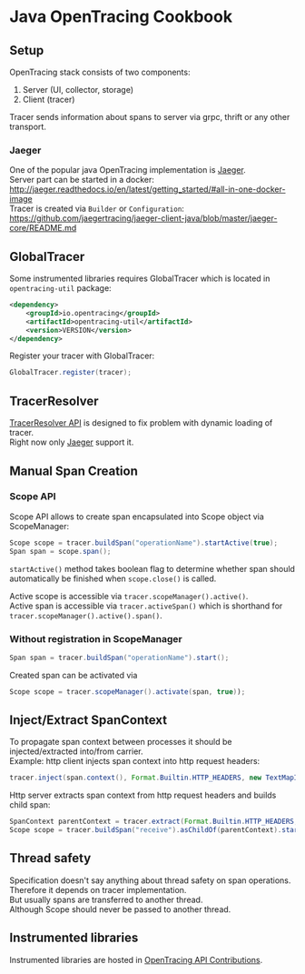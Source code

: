 # Java OpenTracing Cookbook

## Setup

OpenTracing stack consists of two components:
1. Server (UI, collector, storage) 
1. Client (tracer)  

Tracer sends information about spans to server via grpc, thrift or any other transport.


### Jaeger
One of the popular java OpenTracing implementation is [Jaeger](http://jaeger.readthedocs.io/en/latest/).  
Server part can be started in a docker: http://jaeger.readthedocs.io/en/latest/getting_started/#all-in-one-docker-image  
Tracer is created via `Builder` or `Configuration`: https://github.com/jaegertracing/jaeger-client-java/blob/master/jaeger-core/README.md  

## GlobalTracer
Some instrumented libraries requires GlobalTracer which is located in `opentracing-util` package:
```xml
<dependency>
    <groupId>io.opentracing</groupId>
    <artifactId>opentracing-util</artifactId>
    <version>VERSION</version>
</dependency>
```

Register your tracer with GlobalTracer:
```java
GlobalTracer.register(tracer);
```

## TracerResolver
[TracerResolver API](https://github.com/opentracing-contrib/java-tracerresolver) is designed 
to fix problem with dynamic loading of tracer.  
Right now only [Jaeger](https://github.com/jaegertracing/jaeger-client-java/tree/master/jaeger-tracerresolver) support it. 

## Manual Span Creation
### Scope API
Scope API allows to create span encapsulated into Scope object via ScopeManager:
```java
Scope scope = tracer.buildSpan("operationName").startActive(true);
Span span = scope.span();
```
`startActive()` method takes boolean flag to determine whether span should automatically be finished when `scope.close()` is called.
 
Active scope is accessible via `tracer.scopeManager().active()`.   
Active span is accessible via `tracer.activeSpan()` which is shorthand for `tracer.scopeManager().active().span()`.
  

### Without registration in ScopeManager
```java
Span span = tracer.buildSpan("operationName").start();
```
Created span can be activated via 
```java
Scope scope = tracer.scopeManager().activate(span, true));
```

## Inject/Extract SpanContext
To propagate span context between processes it should be injected/extracted into/from carrier.  
Example: http client injects span context into http request headers:
```java
tracer.inject(span.context(), Format.Builtin.HTTP_HEADERS, new TextMapInjectAdapter(request.getHeaders()));
```
Http server extracts span context from http request headers and builds child span:
```java
SpanContext parentContext = tracer.extract(Format.Builtin.HTTP_HEADERS, new TextMapExtractAdapter(request.getHeaders()));
Scope scope = tracer.buildSpan("receive").asChildOf(parentContext).startActive(true);
```

## Thread safety
Specification doesn't say anything about thread safety on span operations.  
Therefore it depends on tracer implementation.  
But usually spans are transferred to another thread.  
Although Scope should never be passed to another thread. 

## Instrumented libraries
Instrumented libraries are hosted in [OpenTracing API Contributions](https://github.com/opentracing-contrib/).


